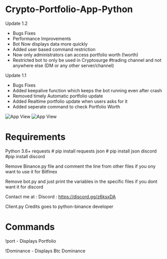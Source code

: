 # Crypto-Portfolio-App-Python
Update 1.2

- Bugs Fixes
- Performance Improvements
- Bot Now displays data more quickly
- Added user based command restriction
- Now only administrators can access portfolio worth (!worth)
- Restricted bot to only be used in Cryptosurge #trading channel and not anywhere else (DM or any other server/channel)


Update 1.1

- Bugs Fixes
- Added keepalive function which keeps the bot running even after crash
- Removed timely Automatic portfolio update
- Added Realtime portfolio update when users asks for it
- Added seperate command to check Portfolio Worth

![App View](https://i.imgur.com/S4UHrq5.png)
![App View](https://i.imgur.com/tLW7Kj4.png)

# Requirements
Python 3.6+
requests  # pip install requests
json  # pip install json
discord #pip install discord

Remove Binance.py file and comment the line from other files if you ony want to use it for Bitfinex

Remove bot.py and just print the variables in the specific files if you dont want it for discord

Contact me at : Discord : https://discord.gg/z6ksxDA

Client.py Credits goes to python-binance developer

# Commands
!port - Displays Portfolio

!Dominance - Displays Btc Dominance

